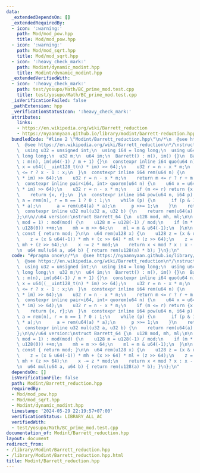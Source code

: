 ```yaml
---
data:
  _extendedDependsOn: []
  _extendedRequiredBy:
  - icon: ':warning:'
    path: Mod/mod_pow.hpp
    title: Mod/mod_pow.hpp
  - icon: ':warning:'
    path: Mod/mod_sqrt.hpp
    title: Mod/mod_sqrt.hpp
  - icon: ':heavy_check_mark:'
    path: Modint/dynamic_modint.hpp
    title: Modint/dynamic_modint.hpp
  _extendedVerifiedWith:
  - icon: ':heavy_check_mark:'
    path: test/yosupo/Math/BC_prime_mod.test.cpp
    title: test/yosupo/Math/BC_prime_mod.test.cpp
  _isVerificationFailed: false
  _pathExtension: hpp
  _verificationStatusIcon: ':heavy_check_mark:'
  attributes:
    links:
    - https://en.wikipedia.org/wiki/Barrett_reduction
    - https://nyaannyaan.github.io/library/modint/barrett-reduction.hpp
  bundledCode: "#line 2 \"Modint/Barrett_reduction.hpp\"\n/*\n  @see https://nyaannyaan.github.io/library/modint/barrett-reduction.hpp\n\
    \  @see https://en.wikipedia.org/wiki/Barrett_reduction\n*/\nstruct Barrett {\n\
    \  using u32 = unsigned int;\n  using i64 = long long;\n  using u64 = unsigned\
    \ long long;\n  u32 m;\n  u64 im;\n  Barrett() : m(), im() {}\n  Barrett(int n)\
    \ : m(n), im(u64(-1) / m + 1) {}\n  constexpr inline i64 quo(u64 n) {\n    u64\
    \ x = u64((__uint128_t(n) * im) >> 64);\n    u32 r = n - x * m;\n    return m\
    \ <= r ? x - 1 : x;\n  }\n  constexpr inline i64 rem(u64 n) {\n    u64 x = u64((__uint128_t(n)\
    \ * im) >> 64);\n    u32 r = n - x * m;\n    return m <= r ? r + m : r;\n  }\n\
    \  constexpr inline pair<i64, int> quorem(u64 n) {\n    u64 x = u64((__uint128_t(n)\
    \ * im) >> 64);\n    u32 r = n - x * m;\n    if (m <= r) return {x - 1, r + m};\n\
    \    return {x, r};\n  }\n  constexpr inline i64 pow(u64 n, i64 p) {\n    u32\
    \ a = rem(n), r = m == 1 ? 0 : 1;\n    while (p) {\n      if (p & 1) r = rem(u64(r)\
    \ * a);\n      a = rem(u64(a) * a);\n      p >>= 1;\n    }\n    return r;\n  }\n\
    \  constexpr inline u32 mul(u32 a, u32 b) {\n    return rem(u64(a) * b);\n  }\n\
    };\n\n//u64 version:\nstruct Barrett_64 {\n  u128 mod, mh, ml;\n\n  explicit Barrett_64(u64\
    \ mod = 1) : mod(mod) {\n    u128 m = u128(-1) / mod;\n    if (m * mod + mod ==\
    \ u128(0)) ++m;\n    mh = m >> 64;\n    ml = m & u64(-1);\n  }\n\n  u64 umod()\
    \ const { return mod; }\n\n  u64 rem(u128 x) {\n    u128 z = (x & u64(-1)) * ml;\n\
    \    z = (x & u64(-1)) * mh + (x >> 64) * ml + (z >> 64);\n    z = (x >> 64) *\
    \ mh + (z >> 64);\n    x -= z * mod;\n    return x < mod ? x : x - mod;\n  }\n\
    \n  u64 mul(u64 a, u64 b) { return rem(u128(a) * b); }\n};\n"
  code: "#pragma once\n/*\n  @see https://nyaannyaan.github.io/library/modint/barrett-reduction.hpp\n\
    \  @see https://en.wikipedia.org/wiki/Barrett_reduction\n*/\nstruct Barrett {\n\
    \  using u32 = unsigned int;\n  using i64 = long long;\n  using u64 = unsigned\
    \ long long;\n  u32 m;\n  u64 im;\n  Barrett() : m(), im() {}\n  Barrett(int n)\
    \ : m(n), im(u64(-1) / m + 1) {}\n  constexpr inline i64 quo(u64 n) {\n    u64\
    \ x = u64((__uint128_t(n) * im) >> 64);\n    u32 r = n - x * m;\n    return m\
    \ <= r ? x - 1 : x;\n  }\n  constexpr inline i64 rem(u64 n) {\n    u64 x = u64((__uint128_t(n)\
    \ * im) >> 64);\n    u32 r = n - x * m;\n    return m <= r ? r + m : r;\n  }\n\
    \  constexpr inline pair<i64, int> quorem(u64 n) {\n    u64 x = u64((__uint128_t(n)\
    \ * im) >> 64);\n    u32 r = n - x * m;\n    if (m <= r) return {x - 1, r + m};\n\
    \    return {x, r};\n  }\n  constexpr inline i64 pow(u64 n, i64 p) {\n    u32\
    \ a = rem(n), r = m == 1 ? 0 : 1;\n    while (p) {\n      if (p & 1) r = rem(u64(r)\
    \ * a);\n      a = rem(u64(a) * a);\n      p >>= 1;\n    }\n    return r;\n  }\n\
    \  constexpr inline u32 mul(u32 a, u32 b) {\n    return rem(u64(a) * b);\n  }\n\
    };\n\n//u64 version:\nstruct Barrett_64 {\n  u128 mod, mh, ml;\n\n  explicit Barrett_64(u64\
    \ mod = 1) : mod(mod) {\n    u128 m = u128(-1) / mod;\n    if (m * mod + mod ==\
    \ u128(0)) ++m;\n    mh = m >> 64;\n    ml = m & u64(-1);\n  }\n\n  u64 umod()\
    \ const { return mod; }\n\n  u64 rem(u128 x) {\n    u128 z = (x & u64(-1)) * ml;\n\
    \    z = (x & u64(-1)) * mh + (x >> 64) * ml + (z >> 64);\n    z = (x >> 64) *\
    \ mh + (z >> 64);\n    x -= z * mod;\n    return x < mod ? x : x - mod;\n  }\n\
    \n  u64 mul(u64 a, u64 b) { return rem(u128(a) * b); }\n};\n"
  dependsOn: []
  isVerificationFile: false
  path: Modint/Barrett_reduction.hpp
  requiredBy:
  - Mod/mod_pow.hpp
  - Mod/mod_sqrt.hpp
  - Modint/dynamic_modint.hpp
  timestamp: '2024-05-29 22:19:57+07:00'
  verificationStatus: LIBRARY_ALL_AC
  verifiedWith:
  - test/yosupo/Math/BC_prime_mod.test.cpp
documentation_of: Modint/Barrett_reduction.hpp
layout: document
redirect_from:
- /library/Modint/Barrett_reduction.hpp
- /library/Modint/Barrett_reduction.hpp.html
title: Modint/Barrett_reduction.hpp
---
```

